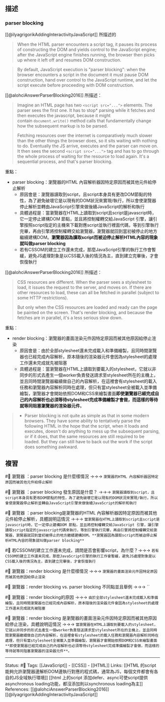 ## 描述



### parser blocking 
[[@ilyagrigorikAddingInteractivityJavaScript]] 所描述的
> When the HTML parser encounters a script tag, it pauses its process of constructing the DOM and yields control to the JavaScript engine; after the JavaScript engine finishes running, the browser then picks up where it left off and resumes DOM construction.

> By default, JavaScript execution is "parser blocking": when the browser encounters a script in the document it must pause DOM construction, hand over control to the JavaScript runtime, and let the script execute before proceeding with DOM construction.



[[@alohciAnswerParserBlocking2016]] 所描述：
> Imagine an HTML page has two `<script src="...">` elements. The parser sees the first one. It has to stop* parsing while it fetches and then executes the javascript, because it might contain `document.write()` method calls that fundamentally change how the subsequent markup is to be parsed. 
> 
> Fetching resources over the internet is comparatively much slower than the other things the browser does, so it sits waiting with nothing to do. Eventually the JS arrive, executes and the parser can move on. It then sees the second `<script src="...">` tag and has to go through the whole process of waiting for the resource to load again. It's a sequential process, and that's parser blocking.



重點：
- parser blocking：瀏覽器的HTML 內容解析器因特定原因而被其他元件給停止解析
	- 原因會是：瀏覽器讀取到script，且script本身具有更改DOM節點的特性，為了避免破壞它是以現有的DOM狀況來實現/執行，所以會使瀏覽器停止解析並轉由JavaScript引擎來做後續JavaScript的解析和執行
	- 具體過程是：當瀏覽器在HTML上讀取到script且script是javascript時，它一定停止建構DOM 節點，並且將控制權轉交給JavaScript 引擎，讓引擎按照script指定的主機來下載對應script並執行裡面代碼，等到引擎執行完畢，再由引擎將控制權轉交給瀏覽器，瀏覽器就回到當初被停止的地方繼續建構DOM。**瀏覽器因為讀取script而被迫停止解析HTML內容的現象就叫做parser blocking**
	- 若有CSSOM的建立工作還未完成，那麼JavaScript引擎的執行工作會暫緩，避免JS處理對象是以CSS載入後的情況為主，直到建立完畢後，才會恢復執行


[[@alohciAnswerParserBlocking2016]] 所描述：
> CSS resources are different. When the parser sees a stylesheet to load, it issues the request to the server, and moves on. If there are other resources to load, these can all be fetched in parallel (subject to some HTTP restrictions). 
> 
> But only when the CSS resources are loaded and ready can the page be painted on the screen. That's render blocking, and because the fetches are in parallel, it's a less serious slow down.

重點：
- render blocking：瀏覽器的畫面渲染元件因特定原因而被其他原因給停止渲染
	- 原因會是：由於全部stylesheet還未完成載入和準備繪製，且同時間瀏覽器也已經完成內容解析，原本隨後的渲染器元件會因為stylesheet的處理工作還未完成就先被阻塞
	- 具體過程是：當瀏覽器在HTML上讀取到要載入的stylesheet，它就以非同步的形式去產生一個worker負責發送請求至stylesheet所在的主機上，並且同時間瀏覽器繼續做自己的內容解析，在這裡會有stylesheet的載入任務和瀏覽器內容解析同時在處理，但只有當stylesheet全被載入並準備繪製，瀏覽器才會開始依照DOM和CSS來繪製畫面**即使瀏覽器已經完成自己的內容解析也必須等待stylesheet完成準備繪製才會做，而這樣的等待就等同阻塞瀏覽器的渲染器元件**。

> * Parser blocking is not quite as simple as that in some modern browsers. They have some ability to tentatively parse the following HTML in the hope that the script, when it loads and executes, doesn't do anything to mess up the subsequent parsing, or if it does, that the same resources are still required to be loaded. But they can still have to back out the work if the script does something awkward.


## 複習
#🧠 瀏覽器 ：parser blocking 是什麼樣情況 ->->-> `瀏覽器的HTML 內容解析器因特定原因而被其他元件給停止解析`
<!--SR:!2023-06-01,192,250-->

#🧠 瀏覽器 ：parser blocking 發生原因是什麼？ ->->-> `瀏覽器讀取到script，且script本身具有更改DOM節點的特性，為了避免破壞它是以現有的DOM狀況來實現/執行，所以會使瀏覽器停止解析並轉由JavaScript引擎來做後續JavaScript的解析和執行`
<!--SR:!2024-04-03,371,250-->

#🧠 瀏覽器 ：parser blocking是瀏覽器的HTML 內容解析器因特定原因而被其他元件給停止解析，具體說明這情況 ->->-> `當瀏覽器在HTML上讀取到script且script是javascript時，它一定停止建構DOM 節點，並且將控制權轉交給JavaScript 引擎，讓引擎讀取script指定的javascript代碼來執行，等到引擎執行完畢，再由引擎將控制權轉交給瀏覽器，瀏覽器就回到當初被停止的地方繼續建構DOM。**瀏覽器因為讀取script而被迫停止解析HTML內容的現象就叫做parser blocking**`
<!--SR:!2023-05-11,177,250-->


#🧠 若CSSOM的建立工作還未完成，請問是否會影響script，為什麼？->->-> `若有CSSOM的建立工作還未完成，那麼JavaScript引擎的執行工作會暫緩，避免JS處理對象是以CSS載入後的情況為主，直到建立完畢後，才會恢復執行`
<!--SR:!2023-12-16,306,250-->

#🧠 瀏覽器：render blocking 是什麼樣情況 ->->-> `瀏覽器的畫面渲染元件因特定原因而被其他原因給停止渲染`
<!--SR:!2023-05-27,189,250-->

#🧠 瀏覽器：render blocking vs. parser blocking 不同點並且舉例 ->->-> ``
<!--SR:!2023-06-14,66,250-->

#🧠 瀏覽器：render blocking的原因 ->->-> `由於全部stylesheet還未完成載入和準備繪製，且同時間瀏覽器也已經完成內容解析，原本隨後的渲染器元件會因為stylesheet的處理工作還未完成就先被阻塞`
<!--SR:!2024-07-09,428,250-->

#🧠 瀏覽器：render blocking 是瀏覽器的畫面渲染元件因特定原因而被其他原因給停止渲染，具體說明這情況 ->->-> `當瀏覽器在HTML上讀取到要載入的stylesheet，它就以非同步的形式去產生一個worker負責發送請求至stylesheet所在的主機上，並且同時間瀏覽器繼續做自己的內容解析，在這裡會有stylesheet的載入任務和瀏覽器內容解析同時在處理，但只有當stylesheet全被載入並準備繪製，瀏覽器才會開始依照DOM和CSS來繪製畫面**即使瀏覽器已經完成自己的內容解析也必須等待stylesheet完成準備繪製才會做，而這樣的等待就等同阻塞瀏覽器的渲染器元件**。`
<!--SR:!2024-02-02,339,250-->


---
Status: #🌱 
Tags:
[[JavaScript]] - [[CSS]] - [[HTML]]
Links:
[[HTML 的script 能夠允許瀏覽器邊解析DOM邊執行對應的程式碼，通常為JS，每個文件都會有各自的JS全域執行環境]]
[[html 上的script 添加defer、async可使script提供asynchronous loading功能，都沒添加則以synchronous loading為主]]
References:
[[@alohciAnswerParserBlocking2016]]
[[@ilyagrigorikAddingInteractivityJavaScript]]